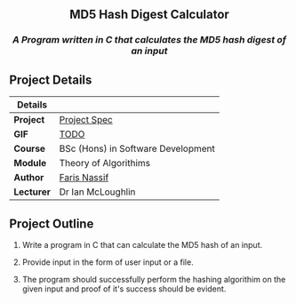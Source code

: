 <p>
  <h2 align="center">MD5 Hash Digest Calculator</h2>
  <i><h3 align="center">A Program written in C that calculates the MD5 hash digest of an input</h3></i>
</p>

## Project Details

|Details  |    |
| --- | --- |
| **Project**  | [Project Spec](https://github.com/farisNassif/FourthYear_TheoryOfAlgorithims) 
| **GIF** | [TODO](https://github.com/farisNassif/FourthYear_TheoryOfAlgorithims)
| **Course** | BSc (Hons) in Software Development
| **Module** |  Theory of Algorithims |
| **Author** | [Faris Nassif](https://github.com/farisNassif) |
| **Lecturer** | Dr Ian McLoughlin |

## Project Outline
1. Write a program in C that can calculate the MD5 hash of an input.

2. Provide input in the form of user input or a file.

3. The program should successfully perform the hashing algorithim on the given input and proof of it's success should be evident.
